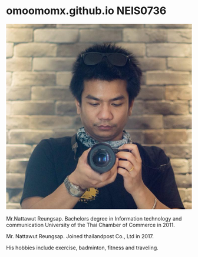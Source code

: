 # omoomomx.github.io NEIS0736
![](/assets/pic.jpg "Mr.Nattawut Reungsap")

Mr.Nattawut Reungsap. Bachelors degree in Information technology and communication University of the Thai Chamber of Commerce in 2011.

Mr. Nattawut Reungsap. Joined thailandpost Co., Ltd in 2017.

His hobbies include exercise, badminton, fitness and traveling.